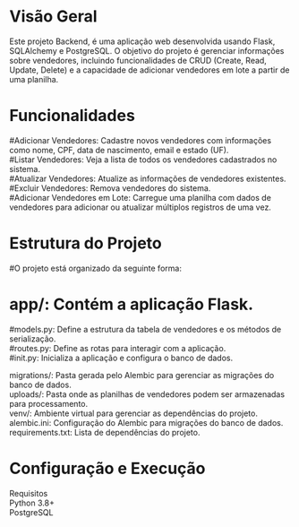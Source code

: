 # Visão Geral
Este projeto Backend, é uma aplicação web desenvolvida usando Flask, SQLAlchemy e PostgreSQL. 
O objetivo do projeto é gerenciar informações sobre vendedores, incluindo funcionalidades de CRUD 
(Create, Read, Update, Delete) e a capacidade de adicionar vendedores em lote a partir de uma planilha.

# Funcionalidades
  #Adicionar Vendedores: Cadastre novos vendedores com informações como nome, CPF, data de nascimento, email e estado (UF).<br>
  #Listar Vendedores: Veja a lista de todos os vendedores cadastrados no sistema.<br>
  #Atualizar Vendedores: Atualize as informações de vendedores existentes.<br>
  #Excluir Vendedores: Remova vendedores do sistema.<br>
  #Adicionar Vendedores em Lote: Carregue uma planilha com dados de vendedores para adicionar ou atualizar múltiplos registros de uma vez.<br>
  # Estrutura do Projeto<br>
  #O projeto está organizado da seguinte forma:

# app/: Contém a aplicação Flask.
  #models.py: Define a estrutura da tabela de vendedores e os métodos de serialização.<br>
  #routes.py: Define as rotas para interagir com a aplicação.<br>
  #init.py: Inicializa a aplicação e configura o banco de dados.<br>
  
 migrations/: Pasta gerada pelo Alembic para gerenciar as migrações do banco de dados.<br>
 uploads/: Pasta onde as planilhas de vendedores podem ser armazenadas para processamento.<br>
 venv/: Ambiente virtual para gerenciar as dependências do projeto.<br>
 alembic.ini: Configuração do Alembic para migrações do banco de dados.<br>
 requirements.txt: Lista de dependências do projeto.<br>

# Configuração e Execução
  Requisitos<br>
  Python 3.8+<br>
  PostgreSQL<br>
